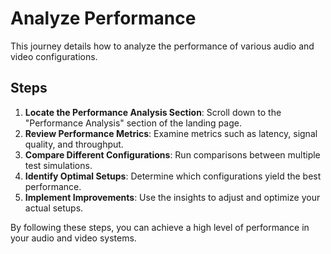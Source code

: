 # Analyze Performance

This journey details how to analyze the performance of various audio and video configurations.

## Steps

1. **Locate the Performance Analysis Section**: Scroll down to the "Performance Analysis" section of the landing page.
2. **Review Performance Metrics**: Examine metrics such as latency, signal quality, and throughput.
3. **Compare Different Configurations**: Run comparisons between multiple test simulations.
4. **Identify Optimal Setups**: Determine which configurations yield the best performance.
5. **Implement Improvements**: Use the insights to adjust and optimize your actual setups.

By following these steps, you can achieve a high level of performance in your audio and video systems.
